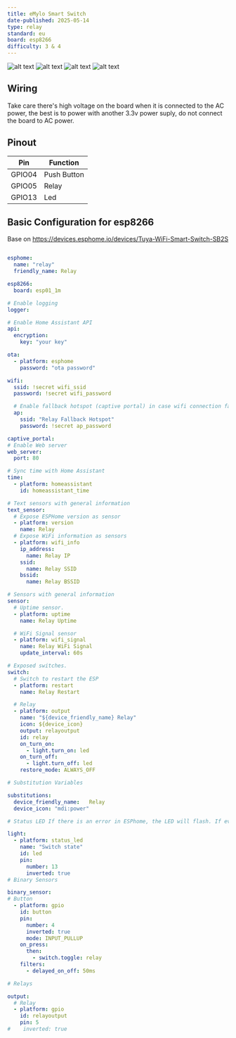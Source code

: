 ```yaml
---
title: eMylo Smart Switch
date-published: 2025-05-14
type: relay
standard: eu
board: esp8266
difficulty: 3 & 4
---
```

![alt text](eMyloSmartSwitch1.jpeg "eMylo Smart Switch 1")
![alt text](eMyloSmartSwitch2.jpeg "eMylo Smart Switch 2 ")
![alt text](eMyloSmartSwitchWiring.jpg "eMylo Smart Switch Wiring")
![alt text](TYWE2S-pinouts "TYWE2SBoard")

## Wiring

Take care there's high voltage on the board when it is connected to the AC power, the best is to power with another 3.3v power suply, do not connect the board to AC power.

## Pinout

|  Pin   | Function    |
| ---    | ------------|
| GPIO04 | Push Button |
| GPIO05 | Relay       |
| GPIO13 | Led         |

## Basic Configuration for esp8266

Base on https://devices.esphome.io/devices/Tuya-WiFi-Smart-Switch-SB2S

```yaml

esphome:
  name: "relay"
  friendly_name: Relay

esp8266:
  board: esp01_1m

# Enable logging
logger:

# Enable Home Assistant API
api:
  encryption:
    key: "your key"

ota:
  - platform: esphome
    password: "ota password"

wifi:
  ssid: !secret wifi_ssid
  password: !secret wifi_password

  # Enable fallback hotspot (captive portal) in case wifi connection fails
  ap:
    ssid: "Relay Fallback Hotspot"
    password: !secret ap_password

captive_portal:
# Enable Web server
web_server:
  port: 80

# Sync time with Home Assistant
time:
  - platform: homeassistant
    id: homeassistant_time

# Text sensors with general information
text_sensor:
  # Expose ESPHome version as sensor
  - platform: version
    name: Relay
  # Expose WiFi information as sensors
  - platform: wifi_info
    ip_address:
      name: Relay IP
    ssid:
      name: Relay SSID
    bssid:
      name: Relay BSSID

# Sensors with general information
sensor:
  # Uptime sensor.
  - platform: uptime
    name: Relay Uptime

  # WiFi Signal sensor
  - platform: wifi_signal
    name: Relay WiFi Signal
    update_interval: 60s

# Exposed switches.
switch:
  # Switch to restart the ESP
  - platform: restart
    name: Relay Restart

  # Relay
  - platform: output
    name: "${device_friendly_name} Relay"
    icon: ${device_icon}
    output: relayoutput
    id: relay
    on_turn_on:
      - light.turn_on: led
    on_turn_off:
      - light.turn_off: led
    restore_mode: ALWAYS_OFF

# Substitution Variables

substitutions:
  device_friendly_name:   Relay
  device_icon: "mdi:power"

# Status LED If there is an error in ESPhome, the LED will flash. If everything is OK, the indicator can be controlled from HA

light:
  - platform: status_led
    name: "Switch state"
    id: led
    pin:
      number: 13
      inverted: true
# Binary Sensors

binary_sensor:
# Button
  - platform: gpio
    id: button
    pin:
      number: 4
      inverted: true
      mode: INPUT_PULLUP
    on_press:
      then:
        - switch.toggle: relay
    filters:
      - delayed_on_off: 50ms

# Relays

output:
  # Relay
  - platform: gpio
    id: relayoutput
    pin: 5
#    inverted: true

```
